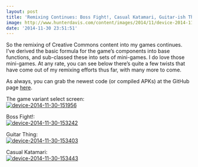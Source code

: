 ```yaml
---
layout: post
title: 'Remixing Continues: Boss Fight!, Casual Katamari, Guitar-ish Thing?'
image: http://www.hunterdavis.com/content/images/2014/11/device-2014-11-30-153242.png
date: '2014-11-30 23:51:51'
---
```



So the remixing of Creative Commons content into my games continues. I’ve derived the basic formula for the game’s components into base functions, and sub-classed these into sets of mini-games. I do love those mini-games. At any rate, you can see below there’s quite a few twists that have come out of my remixing efforts thus far, with many more to come.

As always, you can grab the newest code (or compiled APKs) at the GitHub page [here](https://github.com/huntergdavis/cantstoptherock).

The game variant select screen:  
[![device-2014-11-30-151956](http://www.hunterdavis.com/content/images/2014/11/device-2014-11-30-151956.png)](http://www.hunterdavis.com/content/images/2014/11/device-2014-11-30-151956.png)

Boss Fight!:  
[![device-2014-11-30-153242](http://www.hunterdavis.com/content/images/2014/11/device-2014-11-30-153242.png)](http://www.hunterdavis.com/content/images/2014/11/device-2014-11-30-153242.png)

Guitar Thing:  
[![device-2014-11-30-153403](http://www.hunterdavis.com/content/images/2014/11/device-2014-11-30-153403.png)](http://www.hunterdavis.com/content/images/2014/11/device-2014-11-30-153403.png)

Casual Katamari:  
[![device-2014-11-30-153443](http://www.hunterdavis.com/content/images/2014/11/device-2014-11-30-153443.png)](http://www.hunterdavis.com/content/images/2014/11/device-2014-11-30-153443.png)



